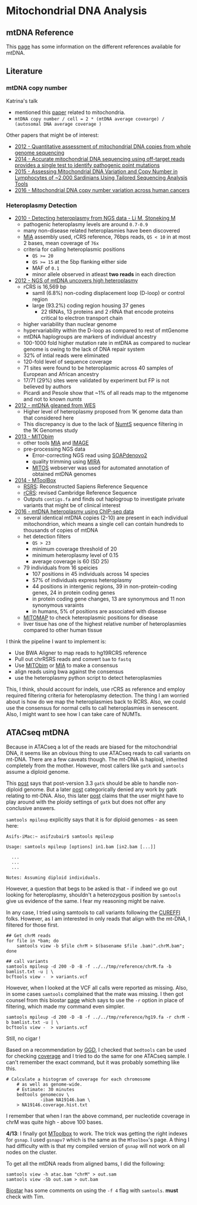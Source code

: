 # Mitochondrial DNA Analysis #

## mtDNA Reference ##

This [page](http://haplogrep.uibk.ac.at/blog/rcrs-vs-rsrs-vs-hg19) has some information on the different references available for mtDNA. 

## Literature ##

### mtDNA copy number ###
Katrina's talk
- mentioned this [paper](http://onlinelibrary.wiley.com/doi/10.1002/bies.201500082/abstract) related to mitochondria.
- `mtDNA copy number / cell = 2 * (mtDNA average covearge) / (autosomal DNA average coverage ) `

Other papers that might be of interest:
- [2012 - Quantitative assessment of mitochondrial DNA copies from whole genome sequencing](http://bmcgenomics.biomedcentral.com/articles/10.1186/1471-2164-13-S7-S5)
- [2014 - Accurate mitochondrial DNA sequencing using off-target reads provides a single test to identify pathogenic point mutations](http://www.nature.com/gim/journal/v16/n12/full/gim201466a.html)
- [2015 - Assessing Mitochondrial DNA Variation and Copy Number in Lymphocytes of ~2,000 Sardinians Using Tailored Sequencing Analysis Tools](http://journals.plos.org/plosgenetics/article?id=10.1371/journal.pgen.1005306)
- [2016 - Mitochondrial DNA copy number variation across human cancers](https://elifesciences.org/content/5/e10769)

### Heteroplasmy Detection ###

- [2010 - Detecting heteroplasmy from NGS data - Li M, Stoneking M](http://www.cell.com/ajhg/abstract/S0002-9297(10)00370-8)
	- pathogenic heteroplasmy levels are around `0.7-0.9`
	- many non-disease related heteroplasmies have been discovered
	- [MIA](https://github.com/mpieva/mapping-iterative-assembler) assembly used, rCRS reference, 76bps reads, `QS < 10` in at most 2 bases, mean coverage of `76x`
	- criteria for calling heteroplasmic positions
		- `QS >= 20`
		- `QS >= 15` at the 5bp flanking either side
		- MAF of `0.1`
		- minor allele observed in atleast __two reads__ in each direction
- [2012 - NGS of mtDNA uncovers high heteroplasmy](http://journals.plos.org/ploscompbiol/article?id=10.1371/journal.pcbi.1002737)
	- rCRS is 16,569 bp
		- samll (6.8%) non-coding displacement loop (D-loop) or control region
		- large (93.2%) coding region housing 37 genes 
			- 22 tRNAs, 13 proteins and 2 rRNA that encode proteins critical to electron transport chain
	- higher variability than nuclear genome
	- hypervariability within the D-loop as compared to rest of mtGenome
	- mtDNA haplogroups are markers of individual ancestry
	- 100-1000 fold higher mutation rate in mtDNA as compared to nuclear genome is owing to the lack of DNA repair system
	- 32% of intial reads were eliminated
	- 120-fold level of sequence coverage
	- 71 sites were found to be heteroplasmic across 40 samples of European and African ancestry
	- 17/71 (29%) sites were validated by experiment but FP is not believed by authors
	- Picardi and Pesole show that ~1% of all reads map to the mtgenome and not to known _numts_
- [2012 - mtDNA gleaned from WES]()
	- Higher level of heteroplasmy proposed from 1K genome data than that considered here
	- This discrepancy is due to the lack of [NumtS](https://en.wikipedia.org/wiki/Numt) sequence filtering in the 1K Genomes study
- [2013 - MITObim](http://nar.oxfordjournals.org/content/41/13/e129)
	- other tools [MIA](https://github.com/mpieva/mapping-iterative-assembler) and [IMAGE](https://sourceforge.net/projects/image2)
	- pre-processing NGS data
		- Error-correcting NGS read using [SOAPdenovo2](https://github.com/aquaskyline/SOAPdenovo2)
		- quality trimming using [MIRA](http://sourceforge.net/projects/mira-assembler)
		- [MITOS](http://mitos.bioinf.uni-leipzig.de/index.py) webserver was used for automated annotation of obtained mtDNA genomes
- [2014 - MToolBox](http://www.ncbi.nlm.nih.gov/pubmed/25028726)
	- [RSRS](http://www.cell.com/ajhg/abstract/S0002-9297(12)00146-2): Reconstructed Sapiens Reference Sequence
	- [rCRS](http://www.nature.com/ng/journal/v23/n2/full/ng1099_147.html): revised Cambridge Reference Sequence
	- Outputs `contigs.fa` and finds out haplogroup to investigate private variants that might be of clinical interest
- [2016 - mtDNA heteroplasmy using ChIP-seq data](https://genomebiology.biomedcentral.com/articles/10.1186/s13059-016-0996-y)
	- several identical mtDNA copies (2-10) are present in each individual mitochondrion, which means a single cell can contain hundreds to thousands of copies of mtDNA
	- het detection filters
		- `QS > 23`
		- minimum coverage threshold of 20
		- minimum heteroplasmy level of 0.15
		- average coverage is 60 (SD 25)
	- 79 individuals from 16 speicies
		- 107 positions in 45 individuals across 14 species
		- 57% of individuals express heteroplasmy
		- 44 positions in intergenic regions, 39 in non-protein-coding genes, 24 in protein coding genes
		- in protein coding gene changes, 13 are synonymous and 11 non synonymous varaints
		- in humans, 5% of positions are associated with disease
	- [MITOMAP](http://www.mitomap.org/MITOMAP) to check heteroplasmic positions for disease
	- liver tisue has one of the highest relative number of heteroplasmies compared to other human tissue

I think the pipeline I want to implement is:
- Use BWA Aligner to map reads to hg19RCRS reference
- Pull out chrRSRS reads and convert `bam` to `fastq`
- Use [MITObim](https://github.com/chrishah/MITObim) or [MIA](https://github.com/mpieva/mapping-iterative-assembler) to make a consensus 
- align reads using bwa against the consensus
- use the heteroplasmy python script to detect heteroplasmies

This, I think, should account for indels, use rCRS as reference and employ required filtering criteria for heteroplasmy detection. The thing I am worried about is how do we map the heteroplasmies back to RCRS. Also, we could use the consensus for normal cells to call heteroplasmies in senescent. Also, I might want to see how I can take care of NUMTs.

## ATACseq mtDNA ##

Because in ATACseq a lot of the reads are biased for the mitochondrial DNA, it seems like an obvious thing to use ATACseq reads to call variants on mt-DNA. There are a few caveats though. The mt-DNA is haploid, inherited completely from the mother. However, most callers like `gatk` and `samtools` assume a diploid genome. 

This [post](http://gatkforums.broadinstitute.org/gatk/discussion/1214/can-i-use-gatk-on-non-diploid-organisms) says that post-version 3.3 `gatk` should be able to handle non-diploid genome. But a later [post](http://gatkforums.broadinstitute.org/gatk/discussion/3345/question-about-ploidy-when-mtdna-variants-calling) categorically denied any work by gatk relating to mt-DNA. Also, this later [post](http://gatkforums.broadinstitute.org/gatk/discussion/3651/gatk-for-mitochondrial-dna-mutations) claims that the user might have to play around with the ploidy settings of `gatk` but does not offer any conclusive answers. 

`samtools mpileup` explicitly says that it is for diploid genomes - as seen here:

```shell
Asifs-iMac:~ asifzubair$ samtools mpileup

Usage: samtools mpileup [options] in1.bam [in2.bam [...]]

  ...
  ...
  ...

Notes: Assuming diploid individuals.

```

However, a question that begs to be asked is that - if indeed we go out looking for heteroplasmy, shouldn't a heterozygous position by `samtools` give us evidence of the same. I fear my reasoning might be naive. 

In any case, I tried using samtools to call variants following the [CUREFFI](http://www.cureffi.org/2012/09/07/an-alternative-exome-sequencing-pipeline-using-bowtie2-and-samtools) folks. However, as I am interested in only reads that align with the mt-DNA, I filtered for those first. 

```shell
## Get chrM reads
for file in *bam; do  
    samtools view -b $file chrM > $(basename $file .bam)".chrM.bam"; 
done

## call variants
samtools mpileup -d 200 -D -B -f ../../tmp/reference/chrM.fa -b bamlist.txt -u | \
bcftools view -  > variants.vcf
```

However, when I looked at the VCF all calls were reported as missing. Also, in some cases `samtools` complained that the mate was missing. I then got counsel from this biostar [page](https://www.biostars.org/p/74386/) which says to use the `-r` option in place of filtering, which made my command even simpler.

```shell
samtools mpileup -d 200 -D -B -f ../../tmp/reference/hg19.fa -r chrM -b bamlist.txt -u | \
bcftools view -  > variants.vcf
```

Still, no cigar ! 

Based on a recommendation by [GGD](http://www.gettinggeneticsdone.com/2014/03/visualize-coverage-exome-targeted-ngs-bedtools.html), I checked that `bedtools` can be used for checking [coverage](https://github.com/arq5x/bedtools-protocols/blob/master/bedtools.md) and I tried to do the same for one ATACseq sample. I can't remember the exact command, but it was probably something like this.

```shell
# Calculate a histogram of coverage for each chromosome
    # as well as genome-wide.
    # Estimate: 30 minutes
    bedtools genomecov \
             -ibam NA19146.bam \
    > NA19146.coverage.hist.txt
```

I remember that when I ran the above command, per nucleotide coverage in chrM was quite high - above 100 bases. 

__4/13__: I finally got [MToolbox](https://github.com/mitoNGS/MToolBox) to work. The trick was getting the right indexes for `gsnap`. I used `gsnapv7` which is the same as the `MToolbox`'s page. A thing I had difficulty with is that my compiled version of `gsnap` will not work on all nodes on the cluster. 

To get all the mtDNA reads from aligned bams, I did the following:
```shell
samtools view -h atac.bam "chrM" > out.sam
samtools view -Sb out.sam > out.bam
```
[Biostar](https://www.biostars.org/p/56246) has some comments on using the `-f 4` flag with `samtools`. __must__ check with Tim.
